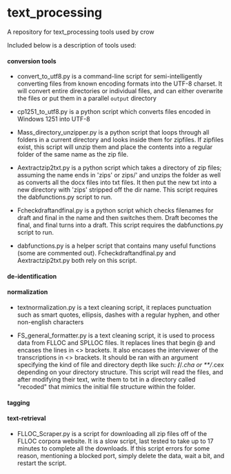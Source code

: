 # text_processing
A repository for text_processing tools used by crow

Included below is a description of tools used:

#### conversion tools

* convert_to_utf8.py is a command-line script for semi-intelligently converting files from known encoding 
formats into the UTF-8 charset. It will convert entire directories or individual files, and can either
overwrite the files or put them in a parallel `output` directory

* cp1251_to_utf8.py is a python script which converts files encoded in Windows 1251 into UTF-8

* Mass_directory_unzipper.py is a python script that loops through all folders in a current directory and looks inside them for zipfiles.  If zipfiles exist, this script will unzip them and place the contents into a regular folder of the same name as the zip file.

* Aextractzip2txt.py is a python script which takes a directory of zip files; assuming the name ends in 'zips' or zips/' and unzips the folder as well as converts all the docx files into txt files.  It then put the new txt into a new directory with 'zips' stripped off the dir name.  This script requires the dabfunctions.py script to run.

* Fcheckdraftandfinal.py is a python script which checks filenames for draft and final in the name and then switches them.  Draft becomes the final, and final turns into a draft.  This script requires the dabfunctions.py script to run.

* dabfunctions.py is a helper script that contains many useful functions (some are commented out).  Fcheckdraftandfinal.py and Aextractzip2txt.py both rely on this script.

#### de-identification

#### normalization

* textnormalization.py is a text cleaning script, it replaces punctuation such as smart quotes, ellipsis, dashes with a regular hyphen, and other non-english characters

* FS_general_formatter.py is a text cleaning script, it is used to process data from FLLOC and SPLLOC files.  It replaces lines that begin @ and encases the lines in <> brackets.  It also encases the interviewer of the transcriptions in <> brackets. It should be ran with an argument specifying the kind of file and directory depth like such: **/**/*.cha or **/*.cex depending on your directory structure.  This script will read the files, and after modifying their text, write them to txt in a directory called "recoded" that mimics the initial file structure within the folder.  

#### tagging

#### text-retrieval

* FLLOC_Scraper.py is a script for downloading all zip files off of the FLLOC corpora website.  It is a slow script, last tested to take up to 17 minutes to complete all the downloads.  If this script errors for some reason, mentioning a blocked port, simply delete the data, wait a bit, and restart the script.
